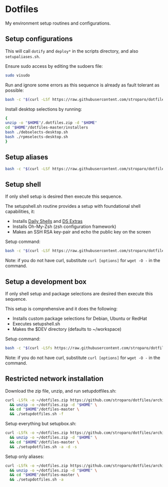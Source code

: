 # Dotfiles

My environment setup routines and configurations.

## Setup configurations

This will call ```dotify``` and ```deploy*``` in the scripts directory, and also ```setupaliases.sh```. 

Ensure sudo access by editing the sudoers file:

```bash
sudo visudo
```

Run and ignore some errors as this sequence is already as fault tolerant as possible:

```bash
bash -c "$(curl -LSf https://raw.githubusercontent.com/stroparo/dotfiles/master/setupdotfiles.sh)" dummy -f
```

Install desktop selections by running:

```bash
{
unzip -o "$HOME"/.dotfiles.zip -d "$HOME"
cd "$HOME"/dotfiles-master/installers
bash ./debselects-desktop.sh
bash ./rpmselects-desktop.sh
}

```

## Setup aliases

```bash
bash -c "$(curl -LSf https://raw.githubusercontent.com/stroparo/dotfiles/master/setupaliases.sh)"
```

## Setup shell

If only shell setup is desired then execute this sequence.

The setupshell.sh routine provides a setup with foundational shell capabilities, it:

* Installs [Daily Shells](http://stroparo.github.io/ds/) and [DS Extras](https://github.com/stroparo/ds-extras)
* Installs Oh-My-Zsh (zsh configuration framework)
* Makes an SSH RSA key-pair and echo the public key on the screen

Setup command:

```bash
bash -c "$(curl -LSf https://raw.githubusercontent.com/stroparo/dotfiles/master/setupshell.sh)"
```

Note: if you do not have curl, substitute ```curl [options]``` for ```wget -O -``` in the command.

## Setup a development box

If only shell setup and package selections are desired then execute this sequence.

This setup is comprehensive and it does the following:

* Installs custom package selections for Debian, Ubuntu or RedHat
* Executes setupshell.sh
* Makes the $DEV directory (defaults to ~/workspace)

Setup command:

```bash
bash -c "$(curl -LSfs https://raw.githubusercontent.com/stroparo/dotfiles/master/setupbox.sh)"
```

Note: if you do not have curl, substitute ```curl [options]``` for ```wget -O -``` in the command.

## Restricted network installation

Download the zip file, unzip, and run setupdotfiles.sh:

```bash
curl -LSfk -o ~/dotfiles.zip https://github.com/stroparo/dotfiles/archive/master.zip \
  && unzip -o ~/dotfiles.zip -d "$HOME" \
  && cd "$HOME"/dotfiles-master \
  && ./setupdotfiles.sh -f
```

Setup everything but setupbox.sh:
```bash
curl -LSfk -o ~/dotfiles.zip https://github.com/stroparo/dotfiles/archive/master.zip \
  && unzip -o ~/dotfiles.zip -d "$HOME" \
  && cd "$HOME"/dotfiles-master \
  && ./setupdotfiles.sh -a -d -s
```

Setup only aliases:

```bash
curl -LSfk -o ~/dotfiles.zip https://github.com/stroparo/dotfiles/archive/master.zip \
  && unzip -o ~/dotfiles.zip -d "$HOME" \
  && cd "$HOME"/dotfiles-master \
  && ./setupdotfiles.sh -a
```


